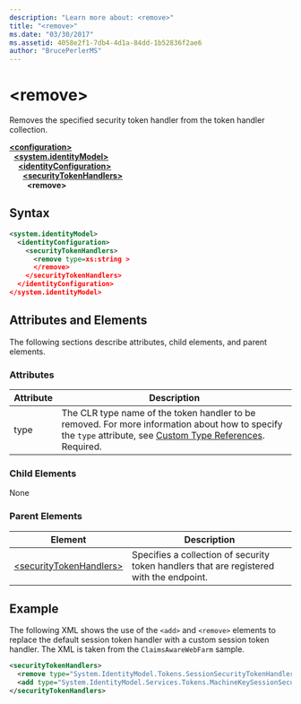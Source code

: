 ```yaml
---
description: "Learn more about: <remove>"
title: "<remove>"
ms.date: "03/30/2017"
ms.assetid: 4058e2f1-7db4-4d1a-84dd-1b52836f2ae6
author: "BrucePerlerMS"
---
```

# \<remove>

Removes the specified security token handler from the token handler collection.  
  
[**\<configuration>**](../configuration-element.md)\
&nbsp;&nbsp;[**\<system.identityModel>**](system-identitymodel.md)\
&nbsp;&nbsp;&nbsp;&nbsp;[**\<identityConfiguration>**](identityconfiguration.md)\
&nbsp;&nbsp;&nbsp;&nbsp;&nbsp;&nbsp;[**\<securityTokenHandlers>**](securitytokenhandlers.md)\
&nbsp;&nbsp;&nbsp;&nbsp;&nbsp;&nbsp;&nbsp;&nbsp;**\<remove>**  
  
## Syntax  
  
```xml  
<system.identityModel>  
  <identityConfiguration>  
    <securityTokenHandlers>  
      <remove type=xs:string >  
      </remove>  
    </securityTokenHandlers>  
  </identityConfiguration>  
</system.identityModel>  
```  
  
## Attributes and Elements  

 The following sections describe attributes, child elements, and parent elements.  
  
### Attributes  
  
|Attribute|Description|  
|---------------|-----------------|  
|type|The CLR type name of the token handler to be removed. For more information about how to specify the `type` attribute, see [Custom Type References](/previous-versions/windows-identity-foundation/gg638728(v=msdn.10)#custom-type-references). Required.|  
  
### Child Elements  

 None  
  
### Parent Elements  
  
|Element|Description|  
|-------------|-----------------|  
|[\<securityTokenHandlers>](securitytokenhandlers.md)|Specifies a collection of security token handlers that are registered with the endpoint.|  
  
## Example  

 The following XML shows the use of the `<add>` and `<remove>` elements to replace the default session token handler with a custom session token handler. The XML is taken from the `ClaimsAwareWebFarm` sample.  
  
```xml  
<securityTokenHandlers>  
  <remove type="System.IdentityModel.Tokens.SessionSecurityTokenHandler, System.IdentityModel, Version=4.0.0.0, Culture=neutral, PublicKeyToken=b77a5c561934e089" />  
  <add type="System.IdentityModel.Services.Tokens.MachineKeySessionSecurityTokenHandler, System.IdentityModel.Services, Version=4.0.0.0, Culture=neutral, PublicKeyToken=b77a5c561934e089" />  
</securityTokenHandlers>  
```
